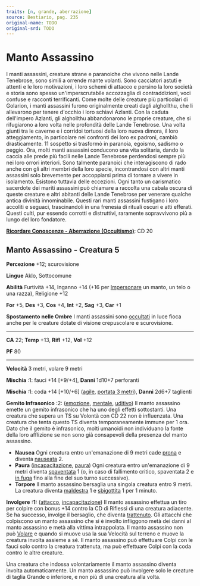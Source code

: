 ```yaml
---
traits: [n, grande, aberrazione]
source: Bestiario, pag. 235
original-name: TODO
original-srd: TODO
---
```


# Manto Assassino

I manti assassini, creature strane e paranoiche che vivono nelle Lande
Tenebrose, sono simili a orrende mante volanti. Sono cacciatori astuti e attenti
e le loro motivazioni, i loro schemi di attacco e persino la loro società e
storia sono spesso un'imperscrutabile accozzaglia di contraddizioni, voci
confuse e racconti terrificanti. Come molte delle creature più particolari di
Golarion, i manti assassini furono originalmente creati dagli alghollthu, che li
allevarono per tenere d'occhio i loro schiavi Azlanti. Con la caduta dell'impero
Azlanti, gli alghollthu abbandonarono le proprie creature, che si rifugiarono a
loro volta nelle profondità delle Lande Tenebrose. Una volta giunti tra le
caverne e i corridoi tortuosi della loro nuova dimora, il loro atteggiamento, in
particolare nei confronti dei loro ex padroni, cambiò drasticamente. 11 sospetto
si trasformò in paranoia, egoismo, sadismo o peggio. Ora, molti manti assassini
conducono una vita solitaria, dando la caccia alle prede più facili nelle Lande
Tenebrose perdendosi sempre più nei loro orrori interiori. Sono talmente
paranoici che interagiscono di rado anche con gli altri membri della loro
specie, incontrandosi con altri manti assassini solo brevemente per accoppiarsi
prima di tornare a vivere in isolamento. Esistono tuttavia delle eccezioni. Ogni
tanto un carismatico sacerdote dei mariti assassini può chiamare a raccolta una
cabala oscura di queste creature e altri abitanti delle Lande Tenebrose per
venerare qualche antica divinità innominabile. Questi rari manti assassini
fustigano i loro accoliti e seguaci, trascinandoli in una frenesia di rituali
oscuri e atti efferati. Questi culti, pur essendo corrotti e distruttivi,
raramente sopravvivono più a lungo del loro fondatore.

**[Ricordare Conoscenze - Aberrazione (Occultismo)](/azioni/abilita/ricordare-conoscenze)**:
CD 20

## Manto Assassino - Creatura 5

**Percezione** +12; scurovisione

**Lingue** Aklo, Sottocomune

**Abilità** Furtività +14, Inganno +14 (+16 per
[Impersonare](/azioni/abilita/impersonare) un manto, un telo o una razza),
Religione +12

**For** +5, **Des** +3, **Cos** +4, **Int** +2, **Sag** +3, **Car** +1

**Spostamento nelle Ombre** I manti assassini sono
[occultati](/condizioni/occultato) in luce fioca anche per le creature dotate di
visione crepuscolare e scurovisione.

---

**CA** 22; **Temp** +13, **Rifl** +12, **Vol** +12

**PF** 80

---

**Velocità** 3 metri, volare 9 metri

**Mischia** :1: fauci +14 \[+9/+4], **Danni** 1d10+7 perforanti

**Mischia** :1: coda +14 \[+10/+6] ([agile](/tratti/agile),
[portata 3 metri](/tratti/portata)), **Danni** 2d6+7 taglienti

**Gemito Infrasonico** :2: ([emozione](/tratti/emozione),
[mentale](/tratti/mentale), [uditivo](/tratti/uditivo)) Il manto assassino
emette un gemito infrasonico che ha uno degli effetti sottostanti. Una creatura
che supera un TS su Volontà con CD 22 non è influenzata. Una creatura che tenta
questo TS diventa temporaneamente immune per 1 ora. Dato che il gemito è
infrasonico, molti umanoidi non individuano la fonte della loro afflizione se
non sono già consapevoli della presenza del manto assassino.

- **Nausea** Ogni creatura entro un'emanazione di 9 metri cade
  [prona](/condizioni/prono) e diventa [nauseata](/condizioni/nauseato) 2.
- **Paura** ([incapacitazione](/tratti/incapacitazione), [paura](/tratti/paura))
  Ogni creatura entro un'emanazione di 9 metri diventa
  [spaventata](/condizioni/spaventato) 1 (o, in caso di fallimento critico,
  spaventata 2 e [in fuga](/condizioni/in-fuga) fino alla fine del suo turno
  successivo).
- **Torpore** Il manto assassino bersaglia una singola creatura entro 9 metri.
  La creatura diventa [maldestra](/condizioni/maldestro) 1 e
  [sbigottita](/condizioni/sbigottito) 1 per 1 minuto.

**Involgere** **:1:** ([attacco](/tratti/attacco),
[incapacitazione](/tratti/incapacitazione)) Il manto assassino effettua un tiro
per colpire con bonus +14 contro la CD dì Riflessi di una creatura adiacente. Se
ha successo, involge il bersaglio, che diventa
[trattenuto](/condizioni/trattenuto). Gli attacchi che colpiscono un manto
assassino che si è involto infliggono metà dei danni al manto assassino e metà
alla vittima intrappolata. Il manto assassino non può
[Volare](/azioni/base/volare) e quando si muove usa la sua Velocità sul terreno
e muove la creatura involta assieme a sé. Il manto assassino può effettuare
Colpi con le fauci solo contro la creatura trattenuta, ma può effettuare Colpi
con la coda contro le altre creature.

Una creatura che indossa volontariamente il manto assassino diventa involta
automaticamente. Un manto assassino può involgere solo le creature di taglia
Grande o inferiore, e non più di una creatura alla volta.
